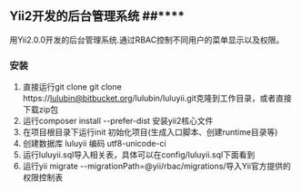## Yii2开发的后台管理系统 ##****
用Yii2.0.0开发的后台管理系统.通过RBAC控制不同用户的菜单显示以及权限。


### 安装 ###

1. 直接运行git clone git clone https://lulubin@bitbucket.org/lulubin/luluyii.git克隆到工作目录，或者直接下载zip包
2. 运行composer install --prefer-dist 安装yii2核心文件
3. 在项目根目录下运行init 初始化项目(生成入口脚本、创建runtime目录等)
4. 创建数据库 luluyii 编码 utf8-unicode-ci
5. 运行luluyii.sql导入相关表，具体可以在config/luluyii.sql下面看到
6. 运行yii migrate --migrationPath=@yii/rbac/migrations/导入Yii官方提供的权限控制表
